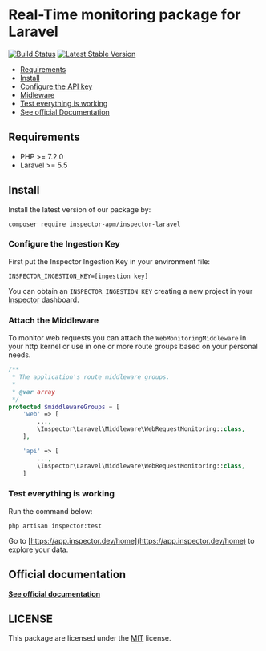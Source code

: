 # Real-Time monitoring package for Laravel

[![Build Status](https://travis-ci.org/inspector-apm/inspector-laravel.svg?branch=master)](https://travis-ci.org/inspector-apm/inspector-laravel)
[![Latest Stable Version](https://poser.pugx.org/inspector-apm/inspector-laravel/v/stable)](https://packagist.org/packages/inspector-apm/inspector-laravel)

- [Requirements](#requirements)
- [Install](#install)
- [Configure the API key](#api-key)
- [Midleware](#middleware)
- [Test everything is working](#test)
- [See official Documentation](https://docs.inspector.dev)

<a name="requirements"></a>

## Requirements

- PHP >= 7.2.0
- Laravel >= 5.5

<a name="install"></a>

## Install

Install the latest version of our package by:

```
composer require inspector-apm/inspector-laravel
```

<a name="api-key"></a>

### Configure the Ingestion Key

First put the Inspector Ingestion Key in your environment file:

```
INSPECTOR_INGESTION_KEY=[ingestion key]
```

You can obtain an `INSPECTOR_INGESTION_KEY` creating a new project in your [Inspector](https://www.inspector.dev) dashboard.

<a name="middleware"></a>

### Attach the Middleware

To monitor web requests you can attach the `WebMonitoringMiddleware` in your http kernel or use in one or more route groups based on your personal needs.

```php
/**
 * The application's route middleware groups.
 *
 * @var array
 */
protected $middlewareGroups = [
    'web' => [
        ...,
        \Inspector\Laravel\Middleware\WebRequestMonitoring::class,
    ],

    'api' => [
        ...,
        \Inspector\Laravel\Middleware\WebRequestMonitoring::class,
    ]
```

<a name="test"></a>

### Test everything is working

Run the command below:

```
php artisan inspector:test
```

Go to [https://app.inspector.dev/home](https://app.inspector.dev/home) to explore your data.

## Official documentation

**[See official documentation](https://docs.inspector.dev)**

## LICENSE

This package are licensed under the [MIT](LICENSE) license.
